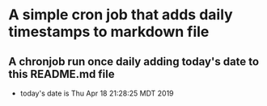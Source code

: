 A simple cron job that adds daily timestamps to markdown file
============================================================
## A chronjob run once daily adding today's date to this README.md file
* today's date is Thu Apr 18 21:28:25 MDT 2019
